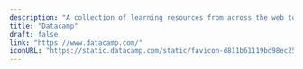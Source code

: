 ```yaml
---
description: "A collection of learning resources from across the web to help you skill up while at home"
title: "Datacamp"
draft: false
link: "https://www.datacamp.com/"
iconURL: "https://static.datacamp.com/static/favicon-d811b61119bd98ec2518939e56e7bf08.ico"
---
```

